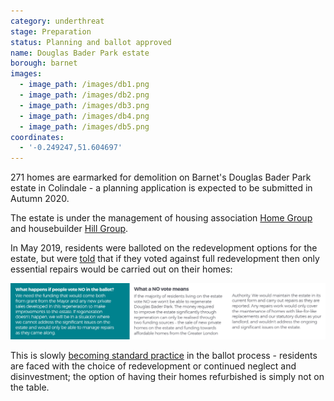 ```yaml
---
category: underthreat
stage: Preparation 
status: Planning and ballot approved 
name: Douglas Bader Park estate
borough: barnet
images:
  - image_path: /images/db1.png
  - image_path: /images/db2.png
  - image_path: /images/db3.png
  - image_path: /images/db4.png
  - image_path: /images/db5.png
coordinates:
  - '-0.249247,51.604697'
---
```

271 homes are earmarked for demolition on Barnet's Douglas Bader Park estate in Colindale - a planning application is expected to be submitted in Autumn 2020.

The estate is under the management of housing association [Home Group](http://homegroup.org.uk) and housebuilder [Hill Group](http://hill.co.uk).

In May 2019, residents were balloted on the redevelopment options for the estate, but were [told](/images/DouglasBaderParkBallot.pdf) that if they voted against full redevelopment then only essential repairs would be carried out on their homes:

<img src="/images/dbno.png" class="img-fluid rounded img-thumbnail">

This is slowly [becoming standard practice](/approved/ballotexemptions/) in the ballot process - residents are faced with the choice of redevelopment or continued neglect and disinvestment; the option of having their homes refurbished is simply not on the table.




